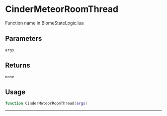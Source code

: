# CinderMeteorRoomThread
Function name in BiomeStateLogic.lua
## Parameters
`args`
## Returns
`none`
## Usage
```lua
function CinderMeteorRoomThread(args)
```
---
